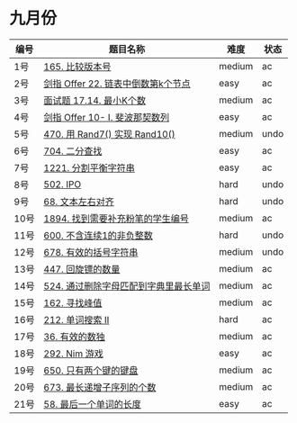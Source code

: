 # 九月份

**编号**|**题目名称**|**难度**|**状态**
--------|------------|--------|--------
1号|[165. 比较版本号](./第1题%20165.%20比较版本号)|medium|ac
2号|[剑指 Offer 22. 链表中倒数第k个节点](./第2题%20剑指%20Offer%2022.%20链表中倒数第k个节点)|easy|ac
3号|[面试题 17.14. 最小K个数](./第3题%20面试题%2017.14.%20最小K个数)|medium|ac
4号|[剑指 Offer 10- I. 斐波那契数列](./第4题%20剑指%20Offer%2010-%20I.%20斐波那契数列)|easy|ac
5号|[470. 用 Rand7() 实现 Rand10()](./九月份/第5题%20470.%20用%20Rand7()%20实现%20Rand10())|medium|undo
6号|[704. 二分查找](./第6题%20704.%20二分查找)|easy|ac
7号|[1221. 分割平衡字符串](./第7题%201221.%20分割平衡字符串)|easy|ac
8号|[502. IPO](./第8题%20502.%20IPO)|hard|undo
9号|[68. 文本左右对齐](./第9题%2068.%20文本左右对齐)|hard|undo
10号|[1894. 找到需要补充粉笔的学生编号](./第10题%201894.%20找到需要补充粉笔的学生编号)|medium|ac
11号|[600. 不含连续1的非负整数](./第11题%20600.%20不含连续1的非负整数)|hard|undo
12号|[678. 有效的括号字符串](./第12题%20678.%20有效的括号字符串)|medium|undo
13号|[447. 回旋镖的数量](./第13题%20447.%20回旋镖的数量)|medium|ac
14号|[524. 通过删除字母匹配到字典里最长单词](./第14题%20524.%20通过删除字母匹配到字典里最长单词)|medium|ac
15号|[162. 寻找峰值](./第15题%20162.%20寻找峰值)|medium|ac
16号|[212. 单词搜索 II](./第16题%20212.%20单词搜索%20II)|hard|ac
17号|[36. 有效的数独](./第17题%2036.%20有效的数独)|medium|ac
18号|[292. Nim 游戏](./第18题%20292.%20Nim%20游戏)|easy|ac
19号|[650. 只有两个键的键盘](./第19题%20650.%20只有两个键的键盘)|medium|ac
20号|[673. 最长递增子序列的个数](./第20题%20673.%20最长递增子序列的个数)|medium|ac
21号|[58. 最后一个单词的长度](./第21题%2058.%20最后一个单词的长度)|easy|ac
